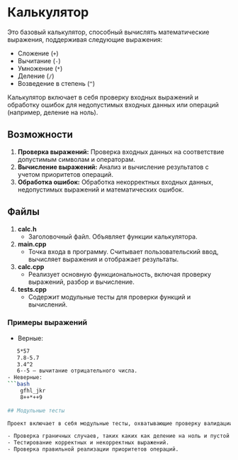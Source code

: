 # Калькулятор

Это базовый калькулятор, способный вычислять математические выражения, поддерживая следующие выражения:

- Сложение (`+`)
- Вычитание (`-`)
- Умножение (`*`)
- Деление (`/`)
- Возведение в степень (`^`)

Калькулятор включает в себя проверку входных выражений и обработку ошибок для недопустимых входных данных или операций (например, деление на ноль).

## Возможности

1. **Проверка выражений:** Проверка входных данных на соответствие допустимым символам и операторам.
2. **Вычисление выражений:** Анализ и вычисление результатов с учетом приоритетов операций.
3. **Обработка ошибок:** Обработка некорректных входных данных, недопустимых выражений и математических ошибок.

## Файлы

1. **calc.h**
   - Заголовочный файл. Объявляет функции калькулятора.
2. **main.cpp**
   - Точка входа в программу. Считывает пользовательский ввод, вычисляет выражения и отображает результаты.
3. **calc.cpp**
   - Реализует основную функциональность, включая проверку выражений, разбор и вычисление.
4. **tests.cpp**
   - Содержит модульные тесты для проверки функций и вычислений.


### Примеры выражений
- Верные:
 ```bash
    5*57
    7.8-5.7
    3.4^2
    6--5 — вычитание отрицательного числа.
- Неверные:
 ```bash
     gfhl_jkr
     8++*++9
     
## Модульные тесты

Проект включает в себя модульные тесты, охватывающие проверку валидации, операторных функций и вычислений:

- Проверка граничных случаев, таких каких как деление на ноль и пустой ввод.
- Тестирование корректных и некорректных выражений.
- Проверка правильной реализации приоритетов операций.
